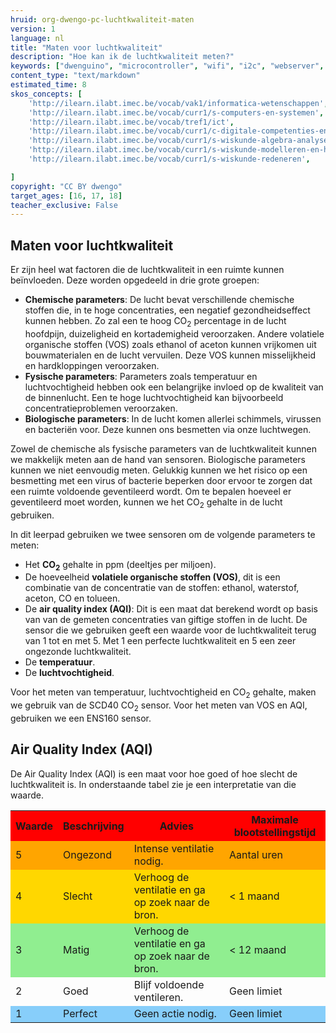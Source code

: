 ```yaml
---
hruid: org-dwengo-pc-luchtkwaliteit-maten
version: 1
language: nl
title: "Maten voor luchtkwaliteit"
description: "Hoe kan ik de luchtkwaliteit meten?"
keywords: ["dwenguino", "microcontroller", "wifi", "i2c", "webserver", "internet", "co2", "luchtkwaliteit"]
content_type: "text/markdown"
estimated_time: 8
skos_concepts: [
    'http://ilearn.ilabt.imec.be/vocab/vak1/informatica-wetenschappen', 
    'http://ilearn.ilabt.imec.be/vocab/curr1/s-computers-en-systemen',
    'http://ilearn.ilabt.imec.be/vocab/tref1/ict',
    'http://ilearn.ilabt.imec.be/vocab/curr1/c-digitale-competenties-en-mediawijsheid',
    'http://ilearn.ilabt.imec.be/vocab/curr1/s-wiskunde-algebra-analyse',
    'http://ilearn.ilabt.imec.be/vocab/curr1/s-wiskunde-modelleren-en-heuristiek',
    'http://ilearn.ilabt.imec.be/vocab/curr1/s-wiskunde-redeneren',

]
copyright: "CC BY dwengo"
target_ages: [16, 17, 18]
teacher_exclusive: False
---
```



## Maten voor luchtkwaliteit

Er zijn heel wat factoren die de luchtkwaliteit in een ruimte kunnen beïnvloeden. Deze worden opgedeeld in drie grote groepen:

* **Chemische parameters**: De lucht bevat verschillende chemische stoffen die, in te hoge concentraties, een negatief gezondheidseffect kunnen hebben. Zo zal een te hoog CO<sub>2</sub> percentage in de lucht hoofdpijn, duizeligheid en kortademigheid veroorzaken. Andere volatiele organische stoffen (VOS) zoals ethanol of aceton kunnen vrijkomen uit bouwmaterialen en de lucht vervuilen. Deze VOS kunnen misselijkheid en hardkloppingen veroorzaken.
* **Fysische parameters**: Parameters zoals temperatuur en luchtvochtigheid hebben ook een belangrijke invloed op de kwaliteit van de binnenlucht. Een te hoge luchtvochtigheid kan bijvoorbeeld concentratieproblemen veroorzaken.
* **Biologische parameters**: In de lucht komen allerlei schimmels, virussen en bacteriën voor. Deze kunnen ons besmetten via onze luchtwegen.

Zowel de chemische als fysische parameters van de luchtkwaliteit kunnen we makkelijk meten aan de hand van sensoren. Biologische parameters kunnen we niet eenvoudig meten. Gelukkig kunnen we het risico op een besmetting met een virus of bacterie beperken door ervoor te zorgen dat een ruimte voldoende geventileerd wordt. Om te bepalen hoeveel er geventileerd moet worden, kunnen we het CO<sub>2</sub> gehalte in de lucht gebruiken. 

In dit leerpad gebruiken we twee sensoren om de volgende parameters te meten:
* Het <strong>CO<sub>2</sub></strong> gehalte in ppm (deeltjes per miljoen).
* De hoeveelheid <strong>volatiele organische stoffen (VOS)</strong>, dit is een combinatie van de concentratie van de stoffen: ethanol, waterstof, aceton, CO en tolueen.
* De **air quality index (AQI)**: Dit is een maat dat berekend wordt op basis van van de gemeten concentraties van giftige stoffen in de lucht. De sensor die we gebruiken geeft een waarde voor de luchtkwaliteit terug van 1 tot en met 5. Met 1 een perfecte luchtkwaliteit en 5 een zeer ongezonde luchtkwaliteit. 
* De **temperatuur**.
* De **luchtvochtigheid**.

Voor het meten van temperatuur, luchtvochtigheid en CO<sub>2</sub> gehalte, maken we gebruik van de SCD40 CO<sub>2</sub> sensor. Voor het meten van VOS en AQI, gebruiken we een ENS160 sensor.


<div class="dwengo-content sideinfo">
    <h2 class="title">Air Quality Index (AQI)</h2>
    <div class="content">
        <p>De Air Quality Index (AQI) is een maat voor hoe goed of hoe slecht de luchtkwaliteit is. In onderstaande tabel zie je een interpretatie van die waarde.</p>
        <table>
            <tr style="background-color:red">
                <th>Waarde</th>
                <th>Beschrijving</th>
                <th>Advies</th>
                <th>Maximale blootstellingstijd</th>
            </tr>
            <tr style="background-color:orange">
                <td>5</td>
                <td>Ongezond</td>
                <td>Intense ventilatie nodig.</td>
                <td>Aantal uren</td>
            </tr>
            <tr style="background-color:gold">
                <td>4</td>
                <td>Slecht</td>
                <td>Verhoog de ventilatie en ga op zoek naar de bron.</td>
                <td>&lt; 1 maand</td>
            </tr>
            <tr style="background-color:lightgreen">
                <td>3</td>
                <td>Matig</td>
                <td>Verhoog de ventilatie en ga op zoek naar de bron.</td>
                <td>&lt; 12 maand</td>
            </tr>
            <tr>
                <td>2</td>
                <td>Goed</td>
                <td>Blijf voldoende ventileren.</td>
                <td>Geen limiet</td>
            </tr>
            <tr style="background-color:LightSkyBlue">
                <td>1</td>
                <td>Perfect</td>
                <td>Geen actie nodig.</td>
                <td>Geen limiet</td>
            </tr>
        </table>
    </div>
</div>






